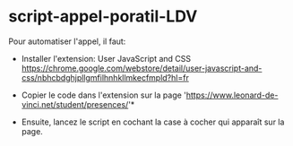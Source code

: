 # script-appel-poratil-LDV    

Pour automatiser l'appel, il faut:

- Installer l'extension: User JavaScript and CSS  
https://chrome.google.com/webstore/detail/user-javascript-and-css/nbhcbdghjpllgmfilhnhkllmkecfmpld?hl=fr   

- Copier le code dans l'extension sur la page 'https://www.leonard-de-vinci.net/student/presences/'*

- Ensuite, lancez le script en cochant la case à cocher qui apparaît sur la page. 
